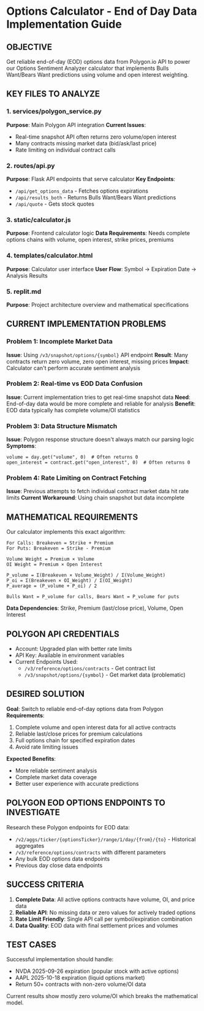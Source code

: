 # Options Calculator - End of Day Data Implementation Guide

## OBJECTIVE
Get reliable end-of-day (EOD) options data from Polygon.io API to power our Options Sentiment Analyzer calculator that implements Bulls Want/Bears Want predictions using volume and open interest weighting.

## KEY FILES TO ANALYZE

### 1. services/polygon_service.py
**Purpose**: Main Polygon API integration
**Current Issues**: 
- Real-time snapshot API often returns zero volume/open interest
- Many contracts missing market data (bid/ask/last price)
- Rate limiting on individual contract calls

### 2. routes/api.py  
**Purpose**: Flask API endpoints that serve calculator
**Key Endpoints**:
- `/api/get_options_data` - Fetches options expirations
- `/api/results_both` - Returns Bulls Want/Bears Want predictions
- `/api/quote` - Gets stock quotes

### 3. static/calculator.js
**Purpose**: Frontend calculator logic
**Data Requirements**: Needs complete options chains with volume, open interest, strike prices, premiums

### 4. templates/calculator.html
**Purpose**: Calculator user interface
**User Flow**: Symbol → Expiration Date → Analysis Results

### 5. replit.md
**Purpose**: Project architecture overview and mathematical specifications

## CURRENT IMPLEMENTATION PROBLEMS

### Problem 1: Incomplete Market Data
**Issue**: Using `/v3/snapshot/options/{symbol}` API endpoint
**Result**: Many contracts return zero volume, zero open interest, missing prices
**Impact**: Calculator can't perform accurate sentiment analysis

### Problem 2: Real-time vs EOD Data Confusion  
**Issue**: Current implementation tries to get real-time snapshot data
**Need**: End-of-day data would be more complete and reliable for analysis
**Benefit**: EOD data typically has complete volume/OI statistics

### Problem 3: Data Structure Mismatch
**Issue**: Polygon response structure doesn't always match our parsing logic
**Symptoms**: 
```
volume = day.get("volume", 0)  # Often returns 0
open_interest = contract.get("open_interest", 0)  # Often returns 0
```

### Problem 4: Rate Limiting on Contract Fetching
**Issue**: Previous attempts to fetch individual contract market data hit rate limits
**Current Workaround**: Using chain snapshot but data incomplete

## MATHEMATICAL REQUIREMENTS

Our calculator implements this exact algorithm:
```
For Calls: Breakeven = Strike + Premium  
For Puts: Breakeven = Strike - Premium

Volume Weight = Premium × Volume
OI Weight = Premium × Open Interest

P_volume = Σ(Breakeven × Volume_Weight) / Σ(Volume_Weight)
P_oi = Σ(Breakeven × OI_Weight) / Σ(OI_Weight)  
P_average = (P_volume + P_oi) / 2

Bulls Want = P_volume for calls, Bears Want = P_volume for puts
```

**Data Dependencies**: Strike, Premium (last/close price), Volume, Open Interest

## POLYGON API CREDENTIALS
- Account: Upgraded plan with better rate limits
- API Key: Available in environment variables
- Current Endpoints Used:
  - `/v3/reference/options/contracts` - Get contract list
  - `/v3/snapshot/options/{symbol}` - Get market data (problematic)

## DESIRED SOLUTION

**Goal**: Switch to reliable end-of-day options data from Polygon
**Requirements**:
1. Complete volume and open interest data for all active contracts
2. Reliable last/close prices for premium calculations  
3. Full options chain for specified expiration dates
4. Avoid rate limiting issues

**Expected Benefits**:
- More reliable sentiment analysis
- Complete market data coverage
- Better user experience with accurate predictions

## POLYGON EOD OPTIONS ENDPOINTS TO INVESTIGATE

Research these Polygon endpoints for EOD data:
- `/v2/aggs/ticker/{optionsTicker}/range/1/day/{from}/{to}` - Historical aggregates
- `/v3/reference/options/contracts` with different parameters
- Any bulk EOD options data endpoints
- Previous day close data endpoints

## SUCCESS CRITERIA

1. **Complete Data**: All active options contracts have volume, OI, and price data
2. **Reliable API**: No missing data or zero values for actively traded options
3. **Rate Limit Friendly**: Single API call per symbol/expiration combination
4. **Data Quality**: EOD data with final settlement prices and volumes

## TEST CASES

Successful implementation should handle:
- NVDA 2025-09-26 expiration (popular stock with active options)
- AAPL 2025-10-18 expiration (liquid options market)
- Return 50+ contracts with non-zero volume/OI data

Current results show mostly zero volume/OI which breaks the mathematical model.